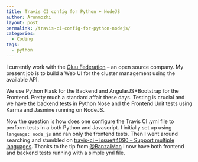 ```yaml
---
title: Travis CI config for Python + NodeJS
author: Arunmozhi
layout: post
permalink: /travis-ci-config-for-python-nodejs/
categories:
  - Coding
tags:
  - python
---
```

I currently work with the [Gluu Federation][1] &#8211; an open source company. My present job is to build a Web UI for the cluster management using the available API. 

We use Python Flask for the Backend and AngularJS+Bootstrap for the Frontend. Pretty much a standard affair these days. Testing is crucial and we have the backend tests in Python Nose and the Frontend Unit tests using Karma and Jasmine running on NodeJS.

Now the question is how does one configure the Travis CI .yml file to perform tests in a both Python and Javascript. I initially set up using `language: node_js` and ran only the frontend tests. Then I went around searching and stumbled on [travis-ci &#8211; issue#4090 &#8211; Support multiple languages][2]. Thanks to the tip from [@BanzaiMan][3] I now have both frontend and backend tests running with a simple yml file.

 [1]: http://www.gluu.org
 [2]: https://github.com/travis-ci/travis-ci/issues/4090
 [3]: https://github.com/BanzaiMan